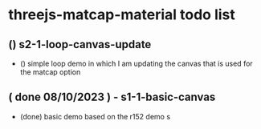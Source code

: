 # threejs-matcap-material todo list

<!-- S1 BASIC SECTION -->

<!-- S2 LOOP SECTION -->

## () s2-1-loop-canvas-update
* () simple loop demo in which I am updating the canvas that is used for the matcap option

<!-- DONE -->

## ( done 08/10/2023 ) - s1-1-basic-canvas
* (done) basic demo based on the r152 demo
s
